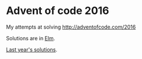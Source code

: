 # Advent of code 2016

My attempts at solving http://adventofcode.com/2016

Solutions are in [Elm](http://elm-lang.org).

[Last year's solutions](https://github.com/MatMoore/adventofcode).
